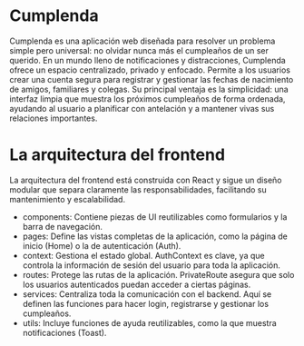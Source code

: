 # Cumplenda
Cumplenda es una aplicación web diseñada para resolver un problema simple pero universal: no olvidar nunca más el cumpleaños de un ser querido. En un mundo lleno de notificaciones y distracciones, Cumplenda ofrece un espacio centralizado, privado y enfocado. Permite a los usuarios crear una cuenta segura para registrar y gestionar las fechas de nacimiento de amigos, familiares y colegas. Su principal ventaja es la simplicidad: una interfaz limpia que muestra los próximos cumpleaños de forma ordenada, ayudando al usuario a planificar con antelación y a mantener vivas sus relaciones importantes.

# La arquitectura del frontend
La arquitectura del frontend está construida con React y sigue un diseño modular que separa claramente las responsabilidades, facilitando su mantenimiento y escalabilidad.

* components: Contiene piezas de UI reutilizables como formularios y la barra de navegación.
* pages: Define las vistas completas de la aplicación, como la página de inicio (Home) o la de autenticación (Auth).
* context: Gestiona el estado global. AuthContext es clave, ya que controla la información de sesión del usuario para toda la aplicación.
* routes: Protege las rutas de la aplicación. PrivateRoute asegura que solo los usuarios autenticados puedan acceder a ciertas páginas.
* services: Centraliza toda la comunicación con el backend. Aquí se definen las funciones para hacer login, registrarse y gestionar los cumpleaños.
* utils: Incluye funciones de ayuda reutilizables, como la que muestra notificaciones (Toast).

